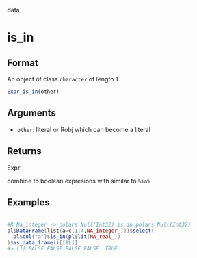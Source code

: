 data

# is_in

## Format

An object of class `character` of length 1.

```r
Expr_is_in(other)
```

## Arguments

- `other`: literal or Robj which can become a literal

## Returns

Expr

combine to boolean expresions with similar to `%in%`

## Examples

<pre class='r-example'> <code> <span class='r-in'><span></span></span>
<span class='r-in'><span><span class='co'>#R Na_integer -&gt; polars Null(Int32) is in polars Null(Int32)</span></span></span>
<span class='r-in'><span><span class='va'>pl</span><span class='op'>$</span><span class='fu'>DataFrame</span><span class='op'>(</span><span class='fu'><a href='https://rdrr.io/r/base/list.html'>list</a></span><span class='op'>(</span>a<span class='op'>=</span><span class='fu'><a href='https://rdrr.io/r/base/c.html'>c</a></span><span class='op'>(</span><span class='fl'>1</span><span class='op'>:</span><span class='fl'>4</span>,<span class='cn'>NA_integer_</span><span class='op'>)</span><span class='op'>)</span><span class='op'>)</span><span class='op'>$</span><span class='fu'>select</span><span class='op'>(</span></span></span>
<span class='r-in'><span>  <span class='va'>pl</span><span class='op'>$</span><span class='fu'>col</span><span class='op'>(</span><span class='st'>"a"</span><span class='op'>)</span><span class='op'>$</span><span class='fu'>is_in</span><span class='op'>(</span><span class='va'>pl</span><span class='op'>$</span><span class='fu'>lit</span><span class='op'>(</span><span class='cn'>NA_real_</span><span class='op'>)</span><span class='op'>)</span></span></span>
<span class='r-in'><span><span class='op'>)</span><span class='op'>$</span><span class='fu'>as_data_frame</span><span class='op'>(</span><span class='op'>)</span><span class='op'>[[</span><span class='fl'>1L</span><span class='op'>]</span><span class='op'>]</span></span></span>
<span class='r-out co'><span class='r-pr'>#&gt;</span> [1] FALSE FALSE FALSE FALSE  TRUE</span>
 </code></pre>